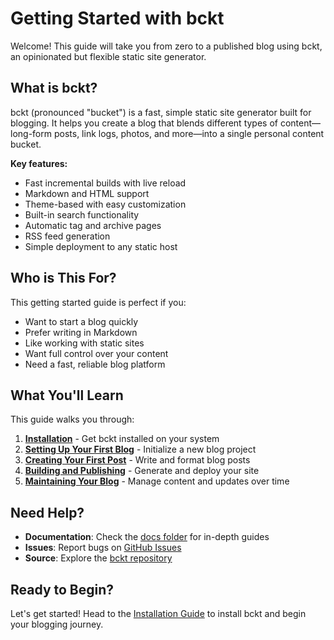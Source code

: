 # Getting Started with bckt

Welcome! This guide will take you from zero to a published blog using bckt, an opinionated but flexible static site generator.

## What is bckt?

bckt (pronounced "bucket") is a fast, simple static site generator built for blogging. It helps you create a blog that blends different types of content—long-form posts, link logs, photos, and more—into a single personal content bucket.

**Key features:**
- Fast incremental builds with live reload
- Markdown and HTML support
- Theme-based with easy customization
- Built-in search functionality
- Automatic tag and archive pages
- RSS feed generation
- Simple deployment to any static host

## Who is This For?

This getting started guide is perfect if you:
- Want to start a blog quickly
- Prefer writing in Markdown
- Like working with static sites
- Want full control over your content
- Need a fast, reliable blog platform

## What You'll Learn

This guide walks you through:

1. **[Installation](01-installation.md)** - Get bckt installed on your system
2. **[Setting Up Your First Blog](02-first-blog.md)** - Initialize a new blog project
3. **[Creating Your First Post](03-creating-posts.md)** - Write and format blog posts
4. **[Building and Publishing](04-publishing.md)** - Generate and deploy your site
5. **[Maintaining Your Blog](05-maintenance.md)** - Manage content and updates over time

## Need Help?

- **Documentation**: Check the [docs folder](../) for in-depth guides
- **Issues**: Report bugs on [GitHub Issues](https://github.com/vrypan/bckt/issues)
- **Source**: Explore the [bckt repository](https://github.com/vrypan/bckt)

## Ready to Begin?

Let's get started! Head to the [Installation Guide](01-installation.md) to install bckt and begin your blogging journey.
